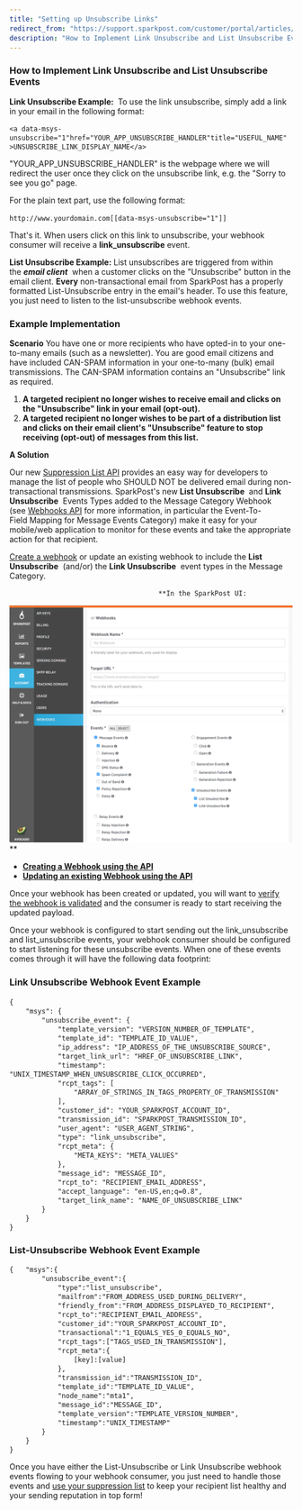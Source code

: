 ```yaml
---
title: "Setting up Unsubscribe Links"
redirect_from: "https://support.sparkpost.com/customer/portal/articles/1929894-setting-up-unsubscribe-links"
description: "How to Implement Link Unsubscribe and List Unsubscribe Events Link Unsubscribe Example To use the link unsubscribe simply add a link in your email in the following format a data msys unsubscribe 1 href YOURAPPUNSUBSCRIBEHANDLER title USEFULNAME UNSUBSCRIBELINKDISPLAY NAME a YOURAPPUNSUBSCRIBE HANDLER is the webpage where we will redirect the..."
---
```


### How to Implement Link Unsubscribe and List Unsubscribe Events

**Link Unsubscribe Example:**                      To use the link unsubscribe, simply add a link in your email in the following format:
```
<a data-msys-unsubscribe="1"href="YOUR_APP_UNSUBSCRIBE_HANDLER"title="USEFUL_NAME"
>UNSUBSCRIBE_LINK_DISPLAY_NAME</a>
```

"YOUR_APP_UNSUBSCRIBE_HANDLER" is the webpage where we will redirect the user once they click on the unsubscribe link, e.g. the "Sorry to see you go" page.

For the plain text part, use the following format:

`http://www.yourdomain.com[[data-msys-unsubscribe="1"]]`

That's it. When users click on this link to unsubscribe, your webhook consumer will receive a **link_unsubscribe** event.

**List Unsubscribe Example:**                      List unsubscribes are triggered from within the ***email client***           when a customer clicks on the "Unsubscribe" button in the email client. **Every** non-transactional email from SparkPost has a properly formatted List-Unsubscribe entry in the email's header. To use this feature, you just need to listen to the list-unsubscribe webhook events.

### Example Implementation

**Scenario**
You have one or more recipients who have opted-in to your one-to-many emails (such as a newsletter). You are good email citizens and have included CAN-SPAM information in your one-to-many (bulk) email transmissions. The CAN-SPAM information contains an "Unsubscribe" link as required.

1.  **A targeted recipient no longer wishes to receive email and clicks on the "Unsubscribe" link in your email (opt-out).**                                                                                                                   
2.  **A targeted recipient no longer wishes to be part of a distribution list and clicks on their email client's "Unsubscribe" feature to stop receiving (opt-out) of messages from this list.**                                                                                                                                                                                       

**A Solution**         

Our new [Suppression List API](https://www.sparkpost.com/api#/reference/suppression-list "Suppression List API Documentation") provides an easy way for developers to manage the list of people who SHOULD NOT be delivered email during non-transactional transmissions. SparkPost's new **List Unsubscribe**             and **Link Unsubscribe**             Events Types added to the Message Category Webhook (see [Webhooks API](https://www.sparkpost.com/api#/reference/webhooks) for more information, in particular the Event-To-Field Mapping for Message Events Category) make it easy for your mobile/web application to monitor for these events and take the appropriate action for that recipient.

[Create a webhook](https://support.sparkpost.com/customer/portal/articles/1929974-defining-webhooks "Create Webhooks") or update an existing webhook to include the **List Unsubscribe**             (and/or) the **Link Unsubscribe**             event types in the Message Category.

                                         **In the SparkPost UI:
![](media/setting-up-unsubscribe-links/sp_ui_webhooks_unsub_original.png)**                                                           

*   ****[Creating a Webhook using the API](https://developers.sparkpost.com/api/webhooks.html#webhooks-create-post)****                                                                                                     
*   **[Updating an existing Webhook using the API](https://developers.sparkpost.com/api/webhooks.html#webhooks-update-and-delete-put)**                                                                                                                      

Once your webhook has been created or updated, you will want to [verify the webhook is validated](https://developers.sparkpost.com/api/webhooks.html#webhooks-validate-post) and the consumer is ready to start receiving the updated payload. 

Once your webhook is configured to start sending out the link_unsubscribe and list_unsubscribe events, your webhook consumer should be configured to start listening for these unsubscribe events. When one of these events comes through it will have the following data footprint:
### Link Unsubscribe Webhook Event Example

```
{
    "msys": {
        "unsubscribe_event": {
            "template_version": "VERSION_NUMBER_OF_TEMPLATE",
            "template_id": "TEMPLATE_ID_VALUE",
            "ip_address": "IP_ADDRESS_OF_THE_UNSUBSCRIBE_SOURCE",
            "target_link_url": "HREF_OF_UNSUBSCRIBE_LINK",
            "timestamp": "UNIX_TIMESTAMP_WHEN_UNSUBSCRIBE_CLICK_OCCURRED",
            "rcpt_tags": [
                "ARRAY_OF_STRINGS_IN_TAGS_PROPERTY_OF_TRANSMISSION"
            ],
            "customer_id": "YOUR_SPARKPOST_ACCOUNT_ID",
            "transmission_id": "SPARKPOST_TRANSMISSION_ID",
            "user_agent": "USER_AGENT_STRING",
            "type": "link_unsubscribe",
            "rcpt_meta": {
                "META_KEYS": "META_VALUES"
            },
            "message_id": "MESSAGE_ID",
            "rcpt_to": "RECIPIENT_EMAIL_ADDRESS",
            "accept_language": "en-US,en;q=0.8",
            "target_link_name": "NAME_OF_UNSUBSCRIBE_LINK"
        }
    }
}
```
### List-Unsubscribe Webhook Event Example

```
{   "msys":{
        "unsubscribe_event":{
            "type":"list_unsubscribe",
            "mailfrom":"FROM_ADDRESS_USED_DURING_DELIVERY",
            "friendly_from":"FROM_ADDRESS_DISPLAYED_TO_RECIPIENT",
            "rcpt_to":"RECIPIENT_EMAIL_ADDRESS",
            "customer_id":"YOUR_SPARKPOST_ACCOUNT_ID",
            "transactional":"1_EQUALS_YES_0_EQUALS_NO",
            "rcpt_tags":["TAGS_USED_IN_TRANSMISSION"],
            "rcpt_meta":{
                [key]:[value]
            },
            "transmission_id":"TRANSMISSION_ID",
            "template_id":"TEMPLATE_ID_VALUE",
            "node_name":"mta1",
            "message_id":"MESSAGE_ID",
            "template_version":"TEMPLATE_VERSION_NUMBER",
            "timestamp":"UNIX_TIMESTAMP"
        }
    }
}
```

Once you have either the List-Unsubscribe or Link Unsubscribe webhook events flowing to your webhook consumer, you just need to handle those events and [use your suppression list](https://www.sparkpost.com/api#/reference/suppression-list) to keep your recipient list healthy and your sending reputation in top form!